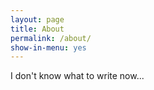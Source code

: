 ```yaml
---
layout: page
title: About
permalink: /about/
show-in-menu: yes
---
```


I don't know what to write now...
